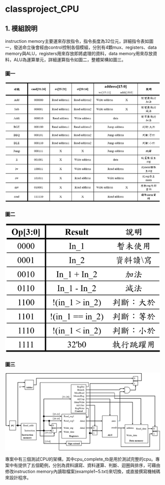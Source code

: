 # classproject_CPU 
## 1. 模組說明

instruction memory主要運來存放指令，指令長度為32位元，詳細指令表如圖一，發送命立後會經由control控制各個模組，分別有4顆mux、registers、data memory與ALU，registers用來存放即將處理的資料，data memory用來存放資料，ALU為運算單元，詳細運算指令如圖二，整體架構如圖三。

### 圖一

![!\[image\](https://github.com/Kevin18Chen/classproject_CPU/blob/main/img/cmd_table.png)](https://github.com/Kevin18Chen/classproject_CPU/blob/main/img/cmd_table.png)

### 圖二

![!\[image\](https://github.com/Kevin18Chen/classproject_CPU/blob/main/img/cpu_architecture.png)](https://github.com/Kevin18Chen/classproject_CPU/blob/main/img/alu_table.png)

### 圖三

![!\[image\](https://github.com/Kevin18Chen/classproject_CPU/blob/main/img/cpu_architecture.png)](https://github.com/Kevin18Chen/classproject_CPU/blob/main/img/cpu_architecture.png)

專案中有三個測試CPU的架構，其中cpu_complete_tb是用於測試完整的cpu。專案中有提供了五個範例，分別為資料讀寫、資料運算、判斷、迴圈與排序，可藉由修改instruction memory內讀取檔案(example1~5.txt)來切換，或直接撰寫機械碼來設計程序。
